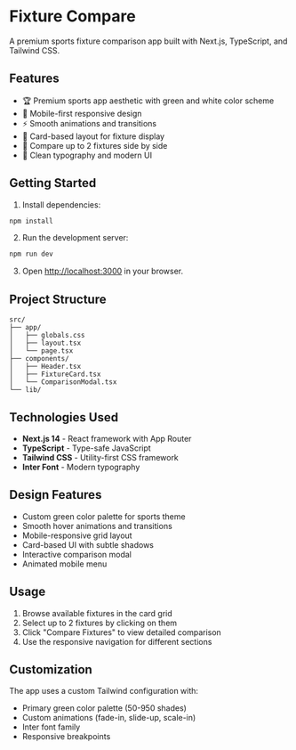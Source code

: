 # Fixture Compare

A premium sports fixture comparison app built with Next.js, TypeScript, and Tailwind CSS.

## Features

- 🏆 Premium sports app aesthetic with green and white color scheme
- 📱 Mobile-first responsive design
- ⚡ Smooth animations and transitions
- 🎯 Card-based layout for fixture display
- 🔄 Compare up to 2 fixtures side by side
- 🎨 Clean typography and modern UI

## Getting Started

1. Install dependencies:
```bash
npm install
```

2. Run the development server:
```bash
npm run dev
```

3. Open [http://localhost:3000](http://localhost:3000) in your browser.

## Project Structure

```
src/
├── app/
│   ├── globals.css
│   ├── layout.tsx
│   └── page.tsx
├── components/
│   ├── Header.tsx
│   ├── FixtureCard.tsx
│   └── ComparisonModal.tsx
└── lib/
```

## Technologies Used

- **Next.js 14** - React framework with App Router
- **TypeScript** - Type-safe JavaScript
- **Tailwind CSS** - Utility-first CSS framework
- **Inter Font** - Modern typography

## Design Features

- Custom green color palette for sports theme
- Smooth hover animations and transitions
- Mobile-responsive grid layout
- Card-based UI with subtle shadows
- Interactive comparison modal
- Animated mobile menu

## Usage

1. Browse available fixtures in the card grid
2. Select up to 2 fixtures by clicking on them
3. Click "Compare Fixtures" to view detailed comparison
4. Use the responsive navigation for different sections

## Customization

The app uses a custom Tailwind configuration with:
- Primary green color palette (50-950 shades)
- Custom animations (fade-in, slide-up, scale-in)
- Inter font family
- Responsive breakpoints
